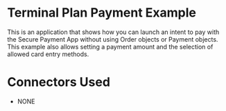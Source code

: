 # Terminal Plan Payment Example

This is an application that shows how you can launch an intent to pay with the Secure Payment App without using Order objects or Payment objects. This example also allows setting a payment amount and the selection of allowed card entry methods.

# Connectors Used

* NONE
